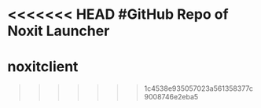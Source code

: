 <<<<<<< HEAD
#GitHub Repo of Noxit Launcher
=======
# noxitclient
>>>>>>> 1c4538e935057023a561358377c9008746e2eba5
